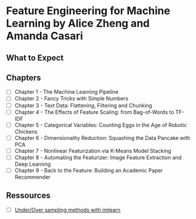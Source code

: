 # Feature Engineering for Machine Learning by Alice Zheng and Amanda Casari

## What to Expect


## Chapters

- [ ] Chapter 1 - The Machine Learning Pipeline
- [ ] Chapter 2 - Fancy Tricks with Simple Numbers
- [ ] Chapter 3 - Text Data: Flattening, Filtering and Chunking
- [ ] Chapter 4 - The Effects of Feature Scaling: from Bag-of-Words to TF-IDF
- [ ] Chapter 5 - Categorical Variables: Counting Eggs in the Age of Robotic Chickens
- [ ] Chapter 6 - Dimensionality Reduction: Squashing the Data Pancake with PCA
- [ ] Chapter 7 - Nonlinear Featurization via K-Means Model Stacking
- [ ] Chapter 8 - Automating the Featurizer: Image Feature Extraction and Deep Learning
- [ ] Chapter 9 - Back to the Feature: Building an Academic Paper Recommender

## Ressources

- [ ] [Under/Over sampling methods with imlearn](https://imbalanced-learn.org/stable/references/generated/imblearn.over_sampling.SMOTE.html)

